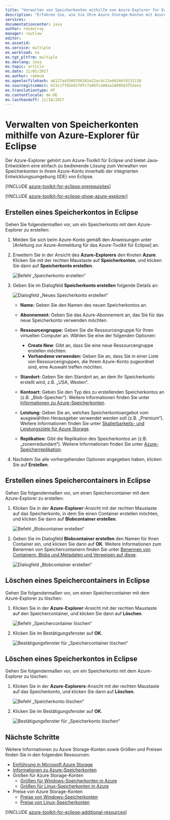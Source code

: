 ```yaml
---
title: "Verwalten von Speicherkonten mithilfe von Azure-Explorer für Eclipse"
description: "Erfahren Sie, wie Sie Ihre Azure Storage-Konten mit Azure-Explorer für Eclipse verwalten."
services: 
documentationcenter: java
author: rmcmurray
manager: routlaw
editor: 
ms.assetid: 
ms.service: multiple
ms.workload: na
ms.tgt_pltfrm: multiple
ms.devlang: Java
ms.topic: article
ms.date: 11/01/2017
ms.author: robmcm
ms.openlocfilehash: a6127a43509766101e22ac4c21e66344fd231138
ms.sourcegitcommit: 613c1ffd2e0279fc7a96fca98aa1809563f52ee1
ms.translationtype: HT
ms.contentlocale: de-DE
ms.lasthandoff: 11/18/2017
---
```

# <a name="manage-storage-accounts-by-using-the-azure-explorer-for-eclipse"></a>Verwalten von Speicherkonten mithilfe von Azure-Explorer für Eclipse

Der Azure-Explorer gehört zum Azure-Toolkit für Eclipse und bietet Java-Entwicklern eine einfach zu bedienende Lösung zum Verwalten von Speicherkonten in ihrem Azure-Konto innerhalb der integrierten Entwicklungsumgebung (IDE) von Eclipse.

[!INCLUDE [azure-toolkit-for-eclipse-prerequisites](../includes/azure-toolkit-for-eclipse-prerequisites.md)]

[!INCLUDE [azure-toolkit-for-eclipse-show-azure-explorer](../includes/azure-toolkit-for-eclipse-show-azure-explorer.md)]

## <a name="create-a-storage-account-in-eclipse"></a>Erstellen eines Speicherkontos in Eclipse

Gehen Sie folgendermaßen vor, um ein Speicherkonto mit dem Azure-Explorer zu erstellen:

1. Melden Sie sich beim Azure-Konto gemäß den Anweisungen unter [Anleitung zur Azure-Anmeldung für das Azure-Toolkit für Eclipse] an.

1. Erweitern Sie in der Ansicht des **Azure-Explorers** den Knoten **Azure**. Klicken Sie mit der rechten Maustaste auf **Speicherkonten**, und klicken Sie dann auf **Speicherkonto erstellen**.

   ![Befehl „Speicherkonto erstellen“][CS01]

1. Geben Sie im Dialogfeld **Speicherkonto erstellen** folgende Details an:

   ![Dialogfeld „Neues Speicherkonto erstellen“][CS02]

   * **Name:** Geben Sie den Namen des neuen Speicherkontos an.

   * **Abonnement:** Geben Sie das Azure-Abonnement an, das Sie für das neue Speicherkonto verwenden möchten.

   * **Ressourcengruppe:** Geben Sie die Ressourcengruppe für Ihren virtuellen Computer an. Wählen Sie eine der folgenden Optionen:
      * **Create New**: Gibt an, dass Sie eine neue Ressourcengruppe erstellen möchten.
      * **Vorhandene verwenden:** Geben Sie an, dass Sie in einer Liste von Ressourcengruppen, die Ihrem Azure-Konto zugeordnet sind, eine Auswahl treffen möchten.

   * **Standort:** Geben Sie den Standort an, an dem Ihr Speicherkonto erstellt wird, z.B. „USA, Westen“.

   * **Kontoart:** Geben Sie den Typ des zu erstellenden Speicherkontos an (z.B. „Blob-Speicher“). Weitere Informationen finden Sie unter [Informationen zu Azure-Speicherkonten].

   * **Leistung:** Geben Sie an, welches Speicherkontoangebot vom ausgewählten Herausgeber verwendet werden soll (z.B. „Premium“). Weitere Informationen finden Sie unter [Skalierbarkeits- und Leistungsziele für Azure Storage].

   * **Replikation**: Gibt die Replikation des Speicherkontos an (z.B. „zonenredundant“). Weitere Informationen finden Sie unter [Azure-Speicherreplikation].

1. Nachdem Sie alle vorhergehenden Optionen angegeben haben, klicken Sie auf **Erstellen**.

## <a name="create-a-storage-container-in-eclipse"></a>Erstellen eines Speichercontainers in Eclipse

Gehen Sie folgendermaßen vor, um einen Speichercontainer mit dem Azure-Explorer zu erstellen:

1. Klicken Sie in der **Azure-Explorer**-Ansicht mit der rechten Maustaste auf das Speicherkonto, in dem Sie einen Container erstellen möchten, und klicken Sie dann auf **Blobcontainer erstellen**.

   ![Befehl „Blobcontainer erstellen“][CC01]

1. Geben Sie im Dialogfeld **Blobcontainer erstellen** den Namen für Ihren Container ein, und klicken Sie dann auf **OK**. Weitere Informationen zum Benennen von Speichercontainern finden Sie unter [Benennen von Containern, Blobs und Metadaten und Verweisen auf diese].

   ![Dialogfeld „Blobcontainer erstellen“][CC02]

## <a name="delete-a-storage-container-in-eclipse"></a>Löschen eines Speichercontainers in Eclipse

Gehen Sie folgendermaßen vor, um einen Speichercontainer mit dem Azure-Explorer zu löschen:

1. Klicken Sie in der **Azure-Explorer**-Ansicht mit der rechten Maustaste auf den Speichercontainer, und klicken Sie dann auf **Löschen**.

   ![Befehl „Speichercontainer löschen“][DC01]

1. Klicken Sie im Bestätigungsfenster auf **OK**.

   ![Bestätigungsfenster für „Speichercontainer löschen“][DC02]

## <a name="delete-a-storage-account-in-eclipse"></a>Löschen eines Speicherkontos in Eclipse

Gehen Sie folgendermaßen vor, um ein Speicherkonto mit dem Azure-Explorer zu löschen:

1. Klicken Sie in der **Azure-Explorers**-Ansicht mit der rechten Maustaste auf das Speicherkonto, und klicken Sie dann auf **Löschen**.

   ![Befehl „Speicherkonto löschen“][DS01]

1. Klicken Sie im Bestätigungsfenster auf **OK**.

   ![Bestätigungsfenster für „Speicherkonto löschen“][DS02]

## <a name="next-steps"></a>Nächste Schritte

Weitere Informationen zu Azure Storage-Konten sowie Größen und Preisen finden Sie in den folgenden Ressourcen:

* [Einführung in Microsoft Azure Storage]
* [Informationen zu Azure-Speicherkonten]
* Größen für Azure Storage-Konten
  * [Größen für Windows-Speicherkonten in Azure]
  * [Größen für Linux-Speicherkonten in Azure]
* Preise von Azure Storage-Konten
  * [Preise von Windows-Speicherkonten]
  * [Preise von Linux-Speicherkonten]

[!INCLUDE [azure-toolkit-for-eclipse-additional-resources](../includes/azure-toolkit-for-eclipse-additional-resources.md)]

<!-- URL List -->

[Einführung in Microsoft Azure Storage]: /azure/storage/storage-introduction
[Informationen zu Azure-Speicherkonten]: /azure/storage/storage-create-storage-account
[Azure-Speicherreplikation]: /azure/storage/storage-redundancy
[Skalierbarkeits- und Leistungsziele für Azure Storage]: /azure/storage/storage-scalability-targets
[Benennen von Containern, Blobs und Metadaten und Verweisen auf diese]: http://go.microsoft.com/fwlink/?LinkId=255555

[Größen für Windows-Speicherkonten in Azure]: /azure/virtual-machines/virtual-machines-windows-sizes
[Größen für Linux-Speicherkonten in Azure]: /azure/virtual-machines/virtual-machines-linux-sizes
[Preise von Windows-Speicherkonten]: /pricing/details/virtual-machines/windows/
[Preise von Linux-Speicherkonten]: /pricing/details/virtual-machines/linux/

<!-- IMG List -->

[CS01]: media/azure-toolkit-for-eclipse-managing-storage-accounts-using-azure-explorer/CS01.png
[CS02]: media/azure-toolkit-for-eclipse-managing-storage-accounts-using-azure-explorer/CS02.png
[CC01]: media/azure-toolkit-for-eclipse-managing-storage-accounts-using-azure-explorer/CC01.png
[CC02]: media/azure-toolkit-for-eclipse-managing-storage-accounts-using-azure-explorer/CC02.png

[DS01]: media/azure-toolkit-for-eclipse-managing-storage-accounts-using-azure-explorer/DS01.png
[DS02]: media/azure-toolkit-for-eclipse-managing-storage-accounts-using-azure-explorer/DS02.png
[DC01]: media/azure-toolkit-for-eclipse-managing-storage-accounts-using-azure-explorer/DC01.png
[DC02]: media/azure-toolkit-for-eclipse-managing-storage-accounts-using-azure-explorer/DC02.png
